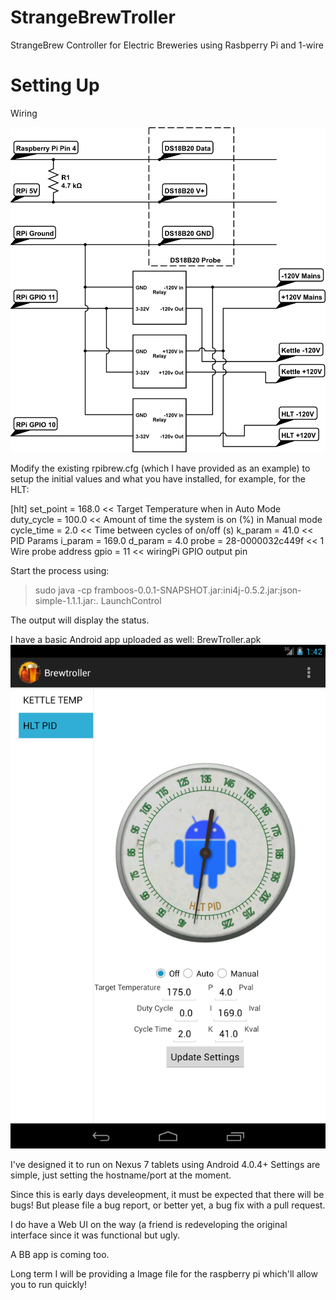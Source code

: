StrangeBrewTroller
==================

StrangeBrew Controller for Electric Breweries using Rasbperry Pi and 1-wire


Setting Up
==========

Wiring

![Example Setup](img/rpi_circuit.png)

Modify the existing rpibrew.cfg (which I have provided as an example) to setup the initial values and what you have installed, for example, for the HLT:

[hlt]
set_point = 168.0 << Target Temperature when in Auto Mode
duty_cycle = 100.0 << Amount of time the system is on (%) in Manual mode
cycle_time = 2.0 << Time between cycles of on/off (s)
k_param = 41.0 << PID Params
i_param = 169.0
d_param = 4.0
probe = 28-0000032c449f << 1 Wire probe address
gpio = 11 << wiringPi GPIO output pin


Start the process using:

> sudo java -cp framboos-0.0.1-SNAPSHOT.jar:ini4j-0.5.2.jar:json-simple-1.1.1.jar:. LaunchControl

The output will display the status.

I have a basic Android app uploaded as well: BrewTroller.apk
![Android App](img/AndroidBrewtroller.png)

I've designed it to run on Nexus 7 tablets using Android 4.0.4+ Settings are simple, just setting the hostname/port at the moment.

Since this is early days develeopment, it must be expected that there will be bugs! But please file a bug report, or better yet, a bug fix with a pull request.

I do have a Web UI on the way (a friend is redeveloping the original interface since it was functional but ugly.

A BB app is coming too.


Long term I will be providing a Image file for the raspberry pi which'll allow you to run quickly!


